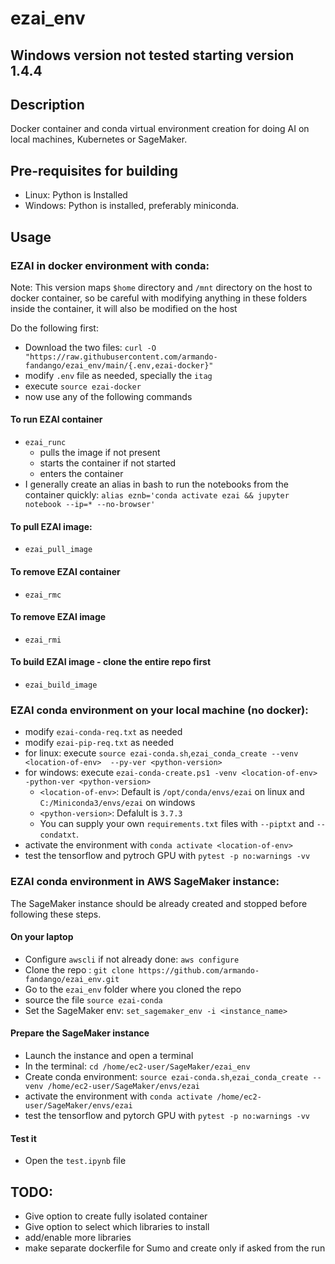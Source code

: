 # ezai_env

## Windows version not tested starting version 1.4.4

## Description
Docker container and conda virtual environment creation for doing AI on local machines, Kubernetes or SageMaker.

## Pre-requisites for building
- Linux: Python is Installed
- Windows: Python is installed, preferably miniconda.

## Usage

### EZAI in docker environment with conda:

Note: This version maps `$home` directory and `/mnt` directory on the host to docker container, so be careful with modifying anything in these folders inside the container, it will also be modified on the host

Do the following first:
- Download the two files: 
`curl -O "https://raw.githubusercontent.com/armando-fandango/ezai_env/main/{.env,ezai-docker}"`
- modify `.env` file as needed, specially the `itag`
- execute `source ezai-docker`
- now use any of the following commands

#### To run EZAI container
- `ezai_runc`
    - pulls the image if not present
    - starts the container if not started
    - enters the container
- I generally create an alias in bash to run the notebooks from the container quickly:
`alias eznb='conda activate ezai && jupyter notebook --ip=* --no-browser'`

#### To pull EZAI image:
- `ezai_pull_image`

#### To remove EZAI container
- `ezai_rmc`

#### To remove EZAI image
- `ezai_rmi`

#### To build EZAI image - clone the entire repo first
- `ezai_build_image`

### EZAI conda environment on your local machine (no docker):

- modify `ezai-conda-req.txt` as needed
- modify `ezai-pip-req.txt` as needed
- for linux: execute `source ezai-conda.sh`,`ezai_conda_create --venv <location-of-env>  --py-ver <python-version>`
- for windows: execute `ezai-conda-create.ps1 -venv <location-of-env>  -python-ver <python-version>`
    - `<location-of-env>`: Default is `/opt/conda/envs/ezai` on linux and `C:/Miniconda3/envs/ezai` on windows
    - `<python-version>`: Defalult is `3.7.3`
    - You can supply your own `requirements.txt` files with `--piptxt` and `--condatxt`.
- activate the environment with `conda activate <location-of-env>`
- test the tensorflow and pytroch GPU with `pytest -p no:warnings -vv`

### EZAI conda environment in AWS SageMaker instance:

The SageMaker instance should be already created and stopped before following these steps.

#### On your laptop
- Configure `awscli` if not already done: `aws configure`
- Clone the repo : `git clone https://github.com/armando-fandango/ezai_env.git`
- Go to the `ezai_env` folder where you cloned the repo
- source the file `source ezai-conda` 
- Set the SageMaker env: `set_sagemaker_env -i <instance_name>`

#### Prepare the SageMaker instance
- Launch the instance and open a terminal
- In the terminal: `cd /home/ec2-user/SageMaker/ezai_env`
- Create conda environment: `source ezai-conda.sh`,`ezai_conda_create --venv /home/ec2-user/SageMaker/envs/ezai`
- activate the environment with `conda activate /home/ec2-user/SageMaker/envs/ezai`
- test the tensorflow and pytorch GPU with `pytest -p no:warnings -vv`

#### Test it
- Open the `test.ipynb` file

## TODO:

- Give option to create fully isolated container
- Give option to select which libraries to install
- add/enable more libraries
- make separate dockerfile for Sumo and create only if asked from the run

